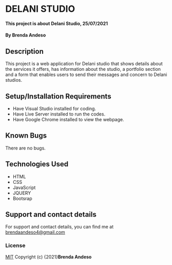 # DELANI STUDIO
#### This project is about Delani Studio, 25/07/2021
#### By **Brenda Andeso**
## Description
This project is a web application for Delani studio that shows details about the services it offers, has information about the studio, a portfolio section and a form that enables users to send their messages and concern to Delani studios.
## Setup/Installation Requirements
* Have Visual Studio installed for coding.
* Have Live Server installed to run the codes.
* Have Google Chrome installed to view the webpage.
## Known Bugs
There are no bugs.
## Technologies Used
* HTML
* CSS
* JavaScript
* JQUERY
* Bootsrap
## Support and contact details
For support and contact details, you can find me at brendaandeso4@gmail.com
### License
[MIT](https://choosealicense.com/licenses/mit/)
Copyright (c) {2021}**Brenda Andeso**